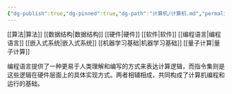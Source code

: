 ```yaml
---
{"dg-publish":true,"dg-pinned":true,"dg-path":"计算机/计算机.md","permalink":"/计算机/计算机/","pinned":true,"dgPassFrontmatter":true,"noteIcon":"","created":"2024-05-21T15:20:28.686+08:00","updated":"2024-06-09T20:59:58.851+08:00"}
---
```


[[算法\|算法]]
[[数据结构\|数据结构]]
[[硬件\|硬件]]
[[软件\|软件]]
[[编程语言\|编程语言]]
[[嵌入式系统\|嵌入式系统]]
[[机器学习基础\|机器学习基础]]
[[量子计算\|量子计算]]

编程语言提供了一种更易于人类理解和编写的方式来表达计算逻辑，而指令集则是这些逻辑在硬件层面上的具体实现方式。两者相辅相成，共同构成了计算机编程和运行的基础。